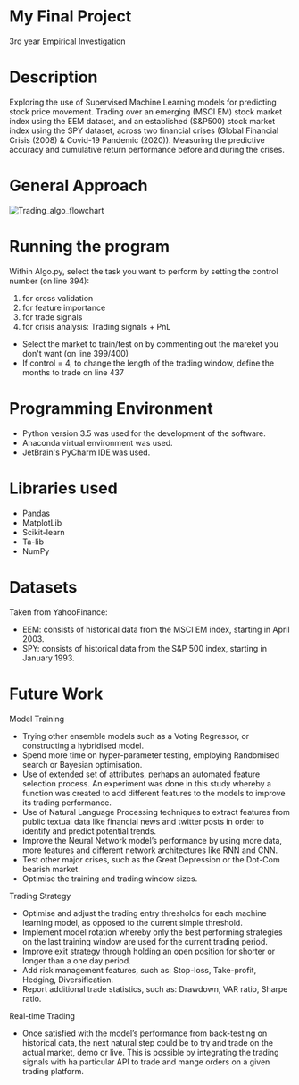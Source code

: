 # My Final Project
3rd year Empirical Investigation

# Description
Exploring the use of Supervised Machine Learning models for predicting stock price movement. Trading over an emerging (MSCI EM) stock market index using the EEM dataset, and an established (S&P500) stock market index using the SPY dataset, across two financial crises (Global Financial Crisis (2008) & Covid-19 Pandemic (2020)). Measuring the predictive accuracy and cumulative return performance before and during the crises. 

# General Approach 

![Trading_algo_flowchart](/uploads/026f51531e3b75197e81930a86d343b0/Trading_algo_flowchart.png)

# Running the program
Within Algo.py, select the task you want to perform by setting the control number (on line 394):
1. for cross validation
2. for feature importance
3. for trade signals
4. for crisis analysis: Trading signals + PnL

- Select the market to train/test on by commenting out the mareket you don't want (on line 399/400)
- If control = 4, to change the length of the trading window, define the months to trade on line 437

# Programming Environment
- Python version 3.5 was used for the development of the software. 
- Anaconda virtual environment was used.
- JetBrain's PyCharm IDE was used. 

# Libraries used
- Pandas
- MatplotLib
- Scikit-learn
- Ta-lib
- NumPy

# Datasets
Taken from YahooFinance:
- EEM: consists of historical data from the MSCI EM index, starting in April 2003. 
- SPY: consists of historical data from the S&P 500 index, starting in January 1993.

# Future Work
Model Training
-	Trying other ensemble models such as a Voting Regressor, or constructing a hybridised model. 
-	Spend more time on hyper-parameter testing, employing Randomised search or Bayesian optimisation. 
-	Use of extended set of attributes, perhaps an automated feature selection process. An experiment was done in this study whereby a function was created to add different features to the models to improve its trading performance. 
-	Use of Natural Language Processing techniques to extract features from public textual data like financial news and twitter posts in order to identify and predict potential trends. 
-	Improve the Neural Network model’s performance by using more data, more features and different network architectures like RNN and CNN. 
-	Test other major crises, such as the Great Depression or the Dot-Com bearish market. 
-	Optimise the training and trading window sizes.

Trading Strategy
-	Optimise and adjust the trading entry thresholds for each machine learning model, as opposed to the current simple threshold. 
-	Implement model rotation whereby only the best performing strategies on the last training window are used for the current trading period.
-	Improve exit strategy through holding an open position for shorter or longer than a one day period.
-	Add risk management features, such as: Stop-loss, Take-profit, Hedging, Diversification.
-	Report additional trade statistics, such as: Drawdown, VAR ratio, Sharpe ratio.

Real-time Trading 
- Once satisfied with the model’s performance from back-testing on historical data, the next natural step could be to try and trade on the actual market, demo or live. This is possible by integrating the trading signals with ha particular API to trade and mange orders on a given trading platform. 
